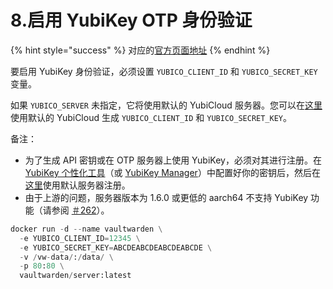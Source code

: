# 8.启用 YubiKey OTP 身份验证

{% hint style="success" %}
对应的[官方页面地址](https://github.com/dani-garcia/vaultwarden/wiki/Enabling-Yubikey-OTP-authentication)
{% endhint %}

要启用 YubiKey 身份验证，必须设置 `YUBICO_CLIENT_ID` 和 `YUBICO_SECRET_KEY` 变量。

如果 `YUBICO_SERVER` 未指定，它将使用默认的 YubiCloud 服务器。您可以在[这里](https://upgrade.yubico.com/getapikey/)使用默认的 YubiCloud 生成 `YUBICO_CLIENT_ID` 和 `YUBICO_SECRET_KEY`。

备注：

* 为了生成 API 密钥或在 OTP 服务器上使用 YubiKey，必须对其进行注册。在 [YubiKey 个性化工具](https://www.yubico.com/products/services-software/personalization-tools/use/)（或 [YubiKey Manager](https://www.yubico.com/support/download/yubikey-manager/)）中配置好你的密钥后，然后在[这里](https://upload.yubico.com)使用默认服务器注册。
* 由于上游的问题，服务器版本为 1.6.0 或更低的 aarch64 不支持 YubiKey 功能（请参阅 [＃262](https://github.com/dani-garcia/bitwarden\_rs/issues/262)）。

```python
docker run -d --name vaultwarden \
  -e YUBICO_CLIENT_ID=12345 \
  -e YUBICO_SECRET_KEY=ABCDEABCDEABCDEABCDE \
  -v /vw-data/:/data/ \
  -p 80:80 \
  vaultwarden/server:latest
```
